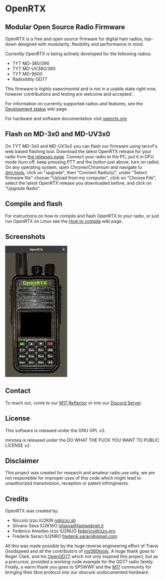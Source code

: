 # OpenRTX
## Modular Open Source Radio Firmware

OpenRTX is a free and open source firmware for digital ham radios, top-down designed
with modularity, flexibility and performance in mind.

Currently OpenRTX is being actively developed for the following radios:

- TYT MD-380/390
- TYT MD-UV380/390
- TYT MD-9600
- Radioddity GD77

This firmware is *highly experimental* and is not in a usable state right now,
however contributions and testing are welcome and accepted.

For information on currently supported radios and features, see the [Development status](https://github.com/n1zzo/OpenRTX/wiki/Development-status) wiki page.

For hardware and software documentation visit [openrtx.org](https://openrtx.org/)

## Flash on MD-3x0 and MD-UV3x0

On TYT MD-3x0 and MD-UV3x0 you can flash our firmware using tarxvf's web based flashing tool.
Download the latest OpenRTX release for your radio from [the releases page](https://github.com/OpenRTX/OpenRTX/releases).
Connect your radio to the PC, put it in DFU mode (turn off, keep pressing PTT and the button just above, turn on radio).
On any operating system, open Chrome/Chromium and navigate to [dmr.tools](https://dmr.tools),
click on "upgrade", then "Connect Radio(s)", under "Select firmware file" choose "Upload from my computer",
click on "Choose File", select the latest OpenRTX release you downloaded before, and click on "Upgrade Radio".

## Compile and flash

For instructions on how to compile and flash OpenRTX to your radio,
or just run OpenRTX on Linux see the [How to compile](https://github.com/n1zzo/OpenRTX/wiki/How-to-compile) wiki page.

## Screenshots
<img src="assets/splash.gif" width="200" height="auto">

## Contact

To reach out, come to our [M17 Reflector](https://m17.openrtx.org) or into our [Discord Server](https://discord.gg/TbR2FVtMya).

## License

This software is released under the GNU GPL v3.

minmea is released under the DO WHAT THE FUCK YOU WANT TO PUBLIC LICENSE v2.

## Disclaimer

This project was created for research and amateur radio use only,
we are not responsible for improper uses of this code which might lead to
unauthorized transmission, reception or patent infringments.

## Credits

OpenRTX was created by:

- Niccolò Izzo IU2KIN <n@izzo.sh>
- Silvano Seva IU2KWO <silseva@fastwebnet.it>
- Federico Amedeo Izzo IU2NUO <federico@izzo.pro>
- Frederik Saraci IU2NRO <frederik.saraci@gmail.com>

All this was made possible by the huge reverse engineering effort of
Travis Goodspeed and all the contributors of [md380tools](https://github.com/travisgoodspeed/md380tools).
A huge thank goes to Roger Clark, and his [OpenGD77](https://github.com/rogerclarkmelbourne/OpenGD77) which not only inspired this project, but as a precursor, provided a working code example for the GD77 radio family.
Finally, a warm thank you goes to SP5WWP and the [M17](https://m17project.org) community for bringing their libre protocol into our obscure undocumented hardware. 
